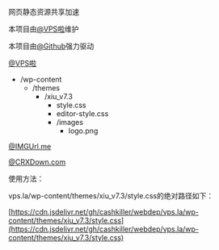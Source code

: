 
网页静态资源共享加速

本项目由[@VPS啦](https://vps.la)维护

本项目由[@Github](https://github.com)强力驱动

[@VPS啦](https://vps.la)

* /wp-content
    *  /themes
        *  /xiu_v7.3
            *  style.css
            *  editor-style.css
            *  /images
                *  logo.png

[@IMGUrl.me](https://imgurl.me)

[@CRXDown.com](https://CRXDown.com)

使用方法：

vps.la/wp-content/themes/xiu_v7.3/style.css的绝对路径如下：

[https://cdn.jsdelivr.net/gh/cashkiller/webdep/vps.la/wp-content/themes/xiu_v7.3/style.css](https://cdn.jsdelivr.net/gh/cashkiller/webdep/vps.la/wp-content/themes/xiu_v7.3/style.css)